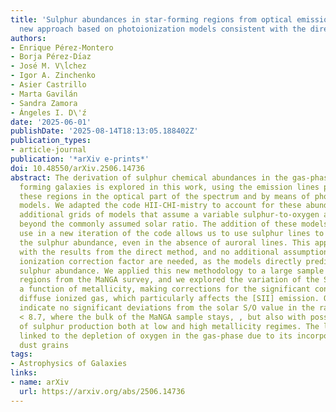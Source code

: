 ```yaml
---
title: 'Sulphur abundances in star-forming regions from optical emission lines: A
  new approach based on photoionization models consistent with the direct method'
authors:
- Enrique Pérez-Montero
- Borja Pérez-Dı́az
- José M. V\ĺchez
- Igor A. Zinchenko
- Asier Castrillo
- Marta Gavilán
- Sandra Zamora
- Ángeles I. D\'ź
date: '2025-06-01'
publishDate: '2025-08-14T18:13:05.188402Z'
publication_types:
- article-journal
publication: '*arXiv e-prints*'
doi: 10.48550/arXiv.2506.14736
abstract: The derivation of sulphur chemical abundances in the gas-phase of star-
  forming galaxies is explored in this work, using the emission lines produced in
  these regions in the optical part of the spectrum and by means of photoionization
  models. We adapted the code HII-CHI-mistry to account for these abundances by implementing
  additional grids of models that assume a variable sulphur-to-oxygen abundance ratio,
  beyond the commonly assumed solar ratio. The addition of these models, and their
  use in a new iteration of the code allows us to use sulphur lines to precisely estimate
  the sulphur abundance, even in the absence of auroral lines. This approach aligns
  with the results from the direct method, and no additional assumptions about the
  ionization correction factor are needed, as the models directly predict the total
  sulphur abundance. We applied this new methodology to a large sample of star-forming
  regions from the MaNGA survey, and we explored the variation of the S/O ratio as
  a function of metallicity, making corrections for the significant contribution from
  diffuse ionized gas, which particularly affects the [SII] emission. Our results
  indicate no significant deviations from the solar S/O value in the range 8.0 < 12+log(O/H)
  < 8.7, where the bulk of the MaNGA sample stays, , but also with possible enhancements
  of sulphur production both at low and high metallicity regimes. The latter may be
  linked to the depletion of oxygen in the gas-phase due to its incorporation onto
  dust grains
tags:
- Astrophysics of Galaxies
links:
- name: arXiv
  url: https://arxiv.org/abs/2506.14736
---
```

